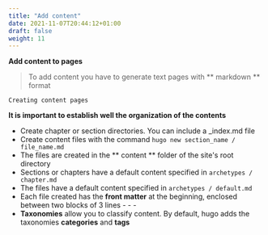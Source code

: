 ```yaml
---
title: "Add content"
date: 2021-11-07T20:44:12+01:00
draft: false
weight: 11
---
```

**Add content to pages**
> To add content you have to generate text pages with ** markdown ** format
```
Creating content pages
```
**It is important to establish well the organization of the contents**
+ Create chapter or section directories. You can include a _index.md file
+ Create content files with the command `hugo new section_name / file_name.md`
+ The files are created in the ** content ** folder of the site's root directory
+ Sections or chapters have a default content specified in `archetypes / chapter.md`
+ The files have a default content specified in `archetypes / default.md`
+ Each file created has the **front matter** at the beginning, enclosed between two blocks of 3 lines - - -
+ **Taxonomies** allow you to classify content. By default, hugo adds the taxonomies **categories** and **tags**

